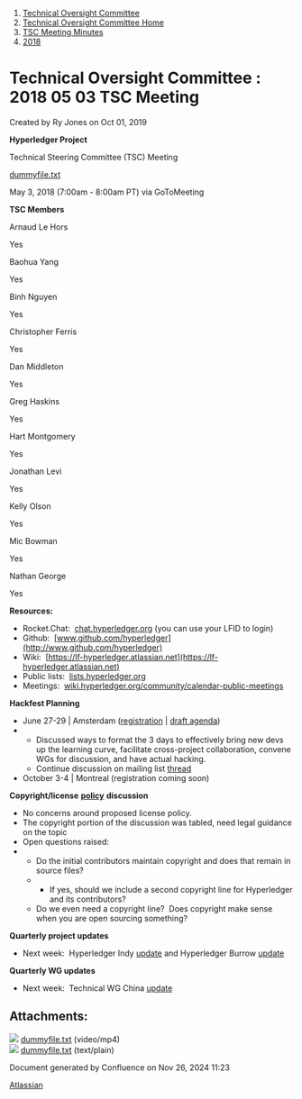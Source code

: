 1. [Technical Oversight Committee](index.html)
2. [Technical Oversight Committee Home](Technical-Oversight-Committee-Home_21430274.html)
3. [TSC Meeting Minutes](TSC-Meeting-Minutes_21448544.html)
4. [2018](2018_21448716.html)

# Technical Oversight Committee : 2018 05 03 TSC Meeting

Created by Ry Jones on Oct 01, 2019

**Hyperledger Project**

Technical Steering Committee (TSC) Meeting

[dummyfile.txt](#)

May 3, 2018 (7:00am - 8:00am PT) via GoToMeeting

**TSC Members**

Arnaud Le Hors

Yes

Baohua Yang

Yes

Binh Nguyen

Yes

Christopher Ferris

Yes

Dan Middleton

Yes

Greg Haskins

Yes

Hart Montgomery

Yes

Jonathan Levi

Yes

Kelly Olson

Yes

Mic Bowman

Yes

Nathan George

Yes

**Resources:**

- Rocket.Chat:  [chat.hyperledger.org](http://chat.hyperledger.org/) (you can use your LFID to login)
- Github:  [www.github.com/hyperledger](http://www.github.com/hyperledger)
- Wiki:  [https://lf-hyperledger.atlassian.net](https://lf-hyperledger.atlassian.net)
- Public lists:  [lists.hyperledger.org](http://lists.hyperledger.org)
- Meetings:  [wiki.hyperledger.org/community/calendar-public-meetings](http://wiki.hyperledger.org/community/calendar-public-meetings)

**Hackfest Planning**

- June 27-29 | Amsterdam ([registration](https://www.regonline.com/hyperledgerhackfestjune2018) | [draft agenda](https://docs.google.com/document/d/1hDlWTKSBmXM6UQW5s9qRjFwO_eZv0LU8nppHqMwoIxM/edit))
- - Discussed ways to format the 3 days to effectively bring new devs up the learning curve, facilitate cross-project collaboration, convene WGs for discussion, and have actual hacking.
  - Continue discussion on mailing list [thread](https://lists.hyperledger.org/g/tsc/topic/hackfests/18176434?p=%2C%2C%2C20%2C0%2C0%2C0%3A%3Arecentpostdate%2Fsticky%2C%2C%2C20%2C2%2C0%2C18176434)
- October 3-4 | Montreal (registration coming soon)

**Copyright/license** [**policy**](https://lf-hyperledger.atlassian.netcommunity/copyright-and-license-policy) **discussion**

- No concerns around proposed license policy.
- The copyright portion of the discussion was tabled, need legal guidance on the topic
- Open questions raised:
- - Do the initial contributors maintain copyright and does that remain in source files?
  - - If yes, should we include a second copyright line for Hyperledger and its contributors?
  - Do we even need a copyright line?  Does copyright make sense when you are open sourcing something?

**Quarterly project updates**

- Next week:  Hyperledger Indy [update](https://lf-hyperledger.atlassian.netgroups/tsc/project-updates/indy-2018-may) and Hyperledger Burrow [update](https://lf-hyperledger.atlassian.netgroups/tsc/project-updates/burrow-2018-may)

**Quarterly WG updates**

- Next week:  Technical WG China [update](https://lf-hyperledger.atlassian.netgroups/tsc/wg-updates/technical-wg-china-2018-mau)

## Attachments:

![](images/icons/bullet_blue.gif) [dummyfile.txt](attachments/21433679/21457602.txt) (video/mp4)  
![](images/icons/bullet_blue.gif) [dummyfile.txt](attachments/21433679/21448736.txt) (text/plain)

Document generated by Confluence on Nov 26, 2024 11:23

[Atlassian](http://www.atlassian.com/)
